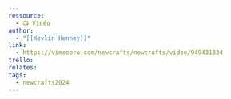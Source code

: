 ```yaml
---
ressource:
  - 📺 Vidéo
author:
  - "[[Kevlin Henney]]"
link:
  - https://vimeopro.com/newcrafts/newcrafts/video/949431334
trello: 
relates: 
tags:
  - newcrafts2024
---
```


